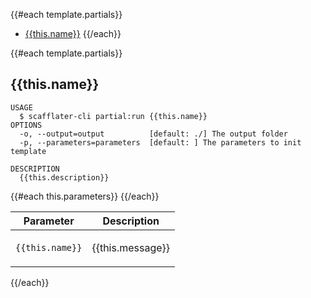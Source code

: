 [comment]: # (@scf-config  { "lineCommentTemplate": "<!-- {{comment}} -->" })

<!-- @scf-region partials-menu -->
<!-- @scf-config { "appendStrategy": "replace" } -->

{{#each template.partials}}
  * [{{this.name}}](#{{this.name}})
{{/each}}

<!-- @end-scf-region -->


<!-- @scf-region partials -->
<!-- @scf-config { "appendStrategy": "replace" } -->

{{#each template.partials}}
## {{this.name}}

```
USAGE
  $ scafflater-cli partial:run {{this.name}}
OPTIONS
  -o, --output=output          [default: ./] The output folder
  -p, --parameters=parameters  [default: ] The parameters to init template

DESCRIPTION
  {{this.description}}
```

<div class="mobile-side-scroller">
<table>
  <thead>
    <tr>
      <th>Parameter</th>
      <th>Description</th>
    </tr>
  </thead>
  <tbody>
    {{#each this.parameters}}
    <tr>
      <td>
        <p><code>{{this.name}}</code></p>
      </td>
      <td>
        <p>{{this.message}}</p>
      </td>
    </tr>
  {{/each}}
  </tbody>
</table>
</div>
{{/each}}

<!-- @end-scf-region -->